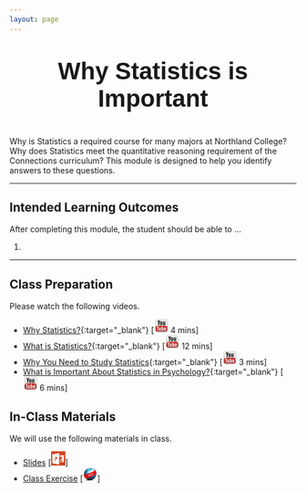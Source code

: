 ```yaml
---
layout: page
---
```


<meta property="og:title" content="Why Statistics is Important" />
<p style="text-align: center; font-size: 3em; font-weight: bold; font-family: Sans-Serif">Why Statistics is Important</p>

Why is Statistics a required course for many majors at Northland College?  Why does Statistics meet the quantitative reasoning requirement of the Connections curriculum?  This module is designed to help you identify answers to these questions.

----

## Intended Learning Outcomes
After completing this module, the student should be able to ...

1.

----

## Class Preparation
Please watch the following videos.

* [Why Statistics?](https://www.youtube.com/v/yxXsPc0bphQ?version=3&autoplay=1){:target="_blank"} [![Youtube](../../img/youtube.png) 4 mins]
* [What is Statistics?](https://www.youtube.com/v/5YsiVJFSwGo?version=3&start=35&autoplay=1){:target="_blank"} [![Youtube](../../img/youtube.png) 12 mins]
* [Why You Need to Study Statistics](https://www.youtube.com/v/wV0Ks7aS7YI?version=3&autoplay=1){:target="_blank"} [![Youtube](../../img/youtube.png) 3 mins]
* [What is Important About Statistics in Psychology?](https://www.youtube.com/v/yl_yuxHFIXc?version=3&start=18&end=333&autoplay=1){:target="_blank"} [![Youtube](../../img/youtube.png) 6 mins]

## In-Class Materials
We will use the following materials in class.

* [Slides](WhyStatistics.pptx) [![PowerPoint](../../img/ppt.png)]
* [Class Exercise](WhyStatistics_CE.html) [![Webpage](../../img/web.png)]
